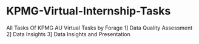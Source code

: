 # KPMG-Virtual-Internship-Tasks
All Tasks Of KPMG AU Virtual Tasks by Forage
1] Data Quality Assessment
2] Data Insights
3] Data Insights and Presentation
